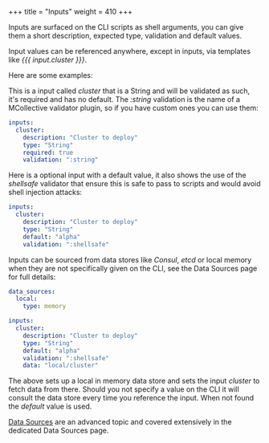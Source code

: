 +++
title = "Inputs"
weight = 410
+++

Inputs are surfaced on the CLI scripts as shell arguments, you can give them a short description, expected type, validation and default values.

Input values can be referenced anywhere, except in inputs, via templates like *{{{ input.cluster }}}*.

Here are some examples:

This is a input called *cluster* that is a String and will be validated as such, it's required and has no default. The *:string* validation is the name of a MCollective validator plugin, so if you have custom ones you can use them:

```yaml
inputs:
  cluster:
    description: "Cluster to deploy"
    type: "String"
    required: true
    validation: ":string"
```

Here is a optional input with a default value, it also shows the use of the *shellsafe* validator that ensure this is safe to pass to scripts and would avoid shell injection attacks:

```yaml
inputs:
  cluster:
    description: "Cluster to deploy"
    type: "String"
    default: "alpha"
    validation: ":shellsafe"
```

Inputs can be sourced from data stores like *Consul*, *etcd* or local memory when they are not specifically given on the CLI, see the Data Sources page for full details:

```yaml
data_sources:
  local:
    type: memory

inputs:
  cluster:
    description: "Cluster to deploy"
    type: "String"
    default: "alpha"
    validation: ":shellsafe"
    data: "local/cluster"
```

The above sets up a local in memory data store and sets the input *cluster* to fetch data from there.  Should you not specify a value on the CLI it will consult the data store every time you reference the input.  When not found the *default* value is used.

[Data Sources](../data/) are an advanced topic and covered extensively in the dedicated Data Sources page.
